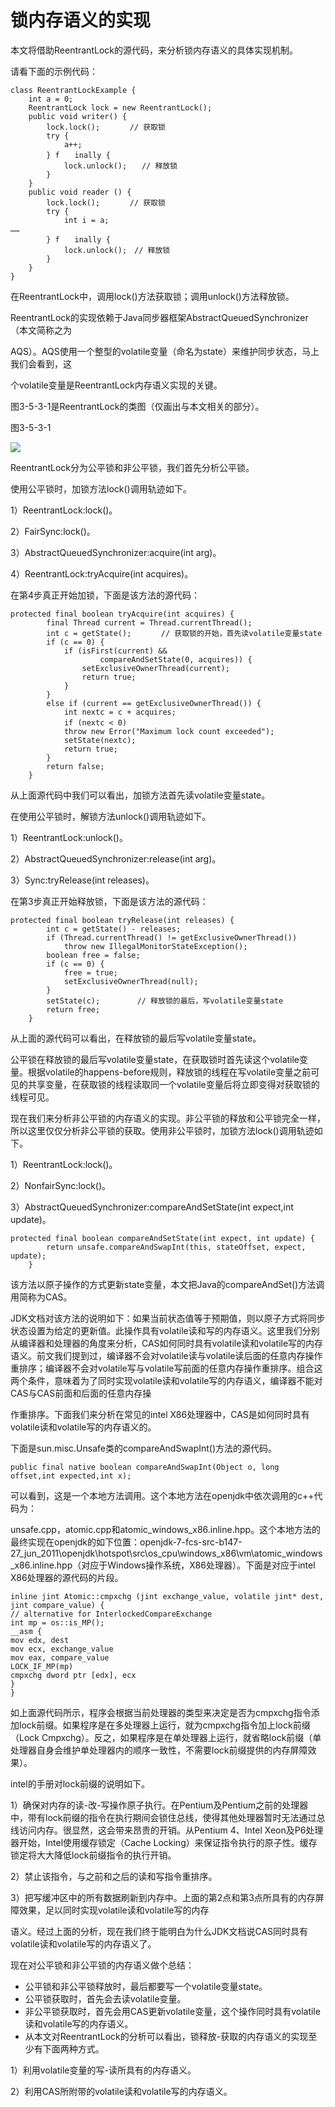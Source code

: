 # 锁内存语义的实现

本文将借助ReentrantLock的源代码，来分析锁内存语义的具体实现机制。

请看下面的示例代码：

```text
class ReentrantLockExample {
    int a = 0;
    ReentrantLock lock = new ReentrantLock();
    public void writer() {
        lock.lock();　　　　// 获取锁
        try {
            a++;
        } f　　inally {
            lock.unlock();　　// 释放锁
        }
    }
    public void reader () {
        lock.lock();　　　　// 获取锁
        try {
            int i = a;
……
        } f　　inally {
            lock.unlock();　// 释放锁
        }
    }
}
```

在ReentrantLock中，调用lock\(\)方法获取锁；调用unlock\(\)方法释放锁。

ReentrantLock的实现依赖于Java同步器框架AbstractQueuedSynchronizer（本文简称之为

AQS）。AQS使用一个整型的volatile变量（命名为state）来维护同步状态，马上我们会看到，这

个volatile变量是ReentrantLock内存语义实现的关键。

图3-5-3-1是ReentrantLock的类图（仅画出与本文相关的部分）。

图3-5-3-1

![](../../.gitbook/assets/import-3-5-3-1.png)

ReentrantLock分为公平锁和非公平锁，我们首先分析公平锁。

使用公平锁时，加锁方法lock\(\)调用轨迹如下。

1）ReentrantLock:lock\(\)。

2）FairSync:lock\(\)。

3）AbstractQueuedSynchronizer:acquire\(int arg\)。

4）ReentrantLock:tryAcquire\(int acquires\)。

在第4步真正开始加锁，下面是该方法的源代码：

```text
protected final boolean tryAcquire(int acquires) {
        final Thread current = Thread.currentThread();
        int c = getState();　　　　// 获取锁的开始，首先读volatile变量state
        if (c == 0) {
            if (isFirst(current) &&
                    compareAndSetState(0, acquires)) {
                setExclusiveOwnerThread(current);
                return true;
            }
        }
        else if (current == getExclusiveOwnerThread()) {
            int nextc = c + acquires;
            if (nextc < 0)　
            throw new Error("Maximum lock count exceeded");
            setState(nextc);
            return true;
        }
        return false;
    }
```

从上面源代码中我们可以看出，加锁方法首先读volatile变量state。

在使用公平锁时，解锁方法unlock\(\)调用轨迹如下。

1）ReentrantLock:unlock\(\)。

2）AbstractQueuedSynchronizer:release\(int arg\)。

3）Sync:tryRelease\(int releases\)。

在第3步真正开始释放锁，下面是该方法的源代码：

```text
protected final boolean tryRelease(int releases) {
        int c = getState() - releases;
        if (Thread.currentThread() != getExclusiveOwnerThread())
            throw new IllegalMonitorStateException();
        boolean free = false;
        if (c == 0) {
            free = true;
            setExclusiveOwnerThread(null);
        }
        setState(c);　　　　　// 释放锁的最后，写volatile变量state
        return free;
    }
```

从上面的源代码可以看出，在释放锁的最后写volatile变量state。

公平锁在释放锁的最后写volatile变量state，在获取锁时首先读这个volatile变量。根据volatile的happens-before规则，释放锁的线程在写volatile变量之前可见的共享变量，在获取锁的线程读取同一个volatile变量后将立即变得对获取锁的线程可见。

现在我们来分析非公平锁的内存语义的实现。非公平锁的释放和公平锁完全一样，所以这里仅仅分析非公平锁的获取。使用非公平锁时，加锁方法lock\(\)调用轨迹如下。

1）ReentrantLock:lock\(\)。

2）NonfairSync:lock\(\)。

3）AbstractQueuedSynchronizer:compareAndSetState\(int expect,int update\)。

```text
protected final boolean compareAndSetState(int expect, int update) {
        return unsafe.compareAndSwapInt(this, stateOffset, expect, update);
    }
```

该方法以原子操作的方式更新state变量，本文把Java的compareAndSet\(\)方法调用简称为CAS。

JDK文档对该方法的说明如下：如果当前状态值等于预期值，则以原子方式将同步状态设置为给定的更新值。此操作具有volatile读和写的内存语义。这里我们分别从编译器和处理器的角度来分析，CAS如何同时具有volatile读和volatile写的内存语义。前文我们提到过，编译器不会对volatile读与volatile读后面的任意内存操作重排序；编译器不会对volatile写与volatile写前面的任意内存操作重排序。组合这两个条件，意味着为了同时实现volatile读和volatile写的内存语义，编译器不能对CAS与CAS前面和后面的任意内存操

作重排序。下面我们来分析在常见的intel X86处理器中，CAS是如何同时具有volatile读和volatile写的内存语义的。

下面是sun.misc.Unsafe类的compareAndSwapInt\(\)方法的源代码。

```text
public final native boolean compareAndSwapInt(Object o, long offset,int expected,int x);
```

可以看到，这是一个本地方法调用。这个本地方法在openjdk中依次调用的c++代码为：

unsafe.cpp，atomic.cpp和atomic\_windows\_x86.inline.hpp。这个本地方法的最终实现在openjdk的如下位置：openjdk-7-fcs-src-b147-27\_jun\_2011\openjdk\hotspot\src\os\_cpu\windows\_x86\vm\atomic\_windows\_x86.inline.hpp（对应于Windows操作系统，X86处理器）。下面是对应于intel X86处理器的源代码的片段。

```text
inline jint Atomic::cmpxchg (jint exchange_value, volatile jint* dest,
jint compare_value) {
// alternative for InterlockedCompareExchange
int mp = os::is_MP();
__asm {
mov edx, dest
mov ecx, exchange_value
mov eax, compare_value
LOCK_IF_MP(mp)
cmpxchg dword ptr [edx], ecx
}
}
```

如上面源代码所示，程序会根据当前处理器的类型来决定是否为cmpxchg指令添加lock前缀。如果程序是在多处理器上运行，就为cmpxchg指令加上lock前缀（Lock Cmpxchg）。反之，如果程序是在单处理器上运行，就省略lock前缀（单处理器自身会维护单处理器内的顺序一致性，不需要lock前缀提供的内存屏障效果）。

intel的手册对lock前缀的说明如下。

1）确保对内存的读-改-写操作原子执行。在Pentium及Pentium之前的处理器中，带有lock前缀的指令在执行期间会锁住总线，使得其他处理器暂时无法通过总线访问内存。很显然，这会带来昂贵的开销。从Pentium 4、Intel Xeon及P6处理器开始，Intel使用缓存锁定（Cache Locking）来保证指令执行的原子性。缓存锁定将大大降低lock前缀指令的执行开销。

2）禁止该指令，与之前和之后的读和写指令重排序。

3）把写缓冲区中的所有数据刷新到内存中。上面的第2点和第3点所具有的内存屏障效果，足以同时实现volatile读和volatile写的内存

语义。经过上面的分析，现在我们终于能明白为什么JDK文档说CAS同时具有volatile读和volatile写的内存语义了。

现在对公平锁和非公平锁的内存语义做个总结：

* 公平锁和非公平锁释放时，最后都要写一个volatile变量state。
* 公平锁获取时，首先会去读volatile变量。
* 非公平锁获取时，首先会用CAS更新volatile变量，这个操作同时具有volatile读和volatile写的内存语义。
* 从本文对ReentrantLock的分析可以看出，锁释放-获取的内存语义的实现至少有下面两种方式。

1）利用volatile变量的写-读所具有的内存语义。

2）利用CAS所附带的volatile读和volatile写的内存语义。

